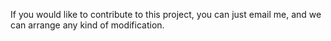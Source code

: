 If you would like to contribute to this project, you can just email me, and we can arrange any kind of modification.
